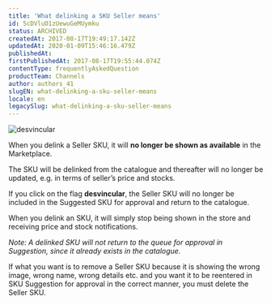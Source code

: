 ```yaml
---
title: 'What delinking a SKU Seller means'
id: 5cDVluO1zUewuGeMUymku
status: ARCHIVED
createdAt: 2017-08-17T19:49:17.142Z
updatedAt: 2020-01-09T15:46:16.479Z
publishedAt: 
firstPublishedAt: 2017-08-17T19:55:44.074Z
contentType: frequentlyAskedQuestion
productTeam: Channels
author: authors_41
slugEN: what-delinking-a-sku-seller-means
locale: en
legacySlug: what-delinking-a-sku-seller-means
---
```


![desvincular](https://images.contentful.com/alneenqid6w5/2fJNaa6xkEC0CwguKWK4o0/f6f8625d2409ff921826ffb913598eaf/desvincular.png)

When you delink a Seller SKU, it will **no longer be shown as available** in the Marketplace.

The SKU will be delinked from the catalogue and thereafter will no longer be updated, e.g. in terms of seller’s price and stocks.

If you click on the flag **desvincular**, the Seller SKU will no longer be included in the Suggested SKU for approval and return to the catalogue.

When you delink an SKU, it will simply stop being shown in the store and receiving price and stock notifications.

_Note: A delinked SKU will not return to the queue for approval in Suggestion, since it already exists in the catalogue._

If what you want is to remove a Seller SKU because it is showing the wrong image, wrong name, wrong details etc. and you want it to be reentered in SKU Suggestion for approval in the correct manner, you must delete the Seller SKU.
